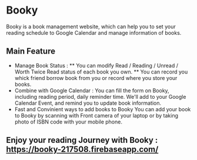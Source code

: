 # Booky
Booky is a book management website, which can help you to set your reading schedule to Google Calendar and manage information of books.

## Main Feature
* Manage Book Status : 
** You can modify Read / Reading / Unread / Worth Twice Read status of each book you own.
** You can record you whick friend borrow book from you or record where you store your books.
* Combine with Google Calendar :
You can fill the form on Booky, including reading period, daily reminder time. We'll add to your Google Calendar Event, and remind you to update book information.
* Fast and Convinient ways to add books to Booky
You can add your book to Booky by scanning with Front camera of your laptop or by taking photo of ISBN code with your mobile phone.

## Enjoy your reading Journey with Booky : https://booky-217508.firebaseapp.com/
